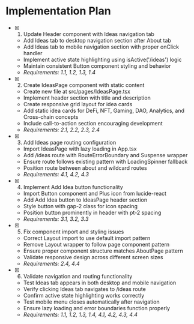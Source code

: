 # Implementation Plan

- [x] 1. Update Header component with Ideas navigation tab
  - Add Ideas tab to desktop navigation section after About tab
  - Add Ideas tab to mobile navigation section with proper onClick handler
  - Implement active state highlighting using isActive('/ideas') logic
  - Maintain consistent Button component styling and behavior
  - _Requirements: 1.1, 1.2, 1.3, 1.4_

- [x] 2. Create IdeasPage component with static content
  - Create new file at src/pages/IdeasPage.tsx
  - Implement header section with title and description
  - Create responsive grid layout for idea cards
  - Add static idea cards for DeFi, NFT, Gaming, DAO, Analytics, and Cross-chain concepts
  - Include call-to-action section encouraging development
  - _Requirements: 2.1, 2.2, 2.3, 2.4_

- [x] 3. Add Ideas page routing configuration
  - Import IdeasPage with lazy loading in App.tsx
  - Add /ideas route with RouteErrorBoundary and Suspense wrapper
  - Ensure route follows existing pattern with LoadingSpinner fallback
  - Position route between about and wildcard routes
  - _Requirements: 4.1, 4.2, 4.3_

- [x] 4. Implement Add Idea button functionality
  - Import Button component and Plus icon from lucide-react
  - Add Add Idea button to IdeasPage header section
  - Style button with gap-2 class for icon spacing
  - Position button prominently in header with pt-2 spacing
  - _Requirements: 3.1, 3.2, 3.3_

- [x] 5. Fix component import and styling issues
  - Correct Layout import to use default import pattern
  - Remove Layout wrapper to follow page component pattern
  - Ensure proper component structure matches AboutPage pattern
  - Validate responsive design across different screen sizes
  - _Requirements: 2.4, 4.4_

- [x] 6. Validate navigation and routing functionality
  - Test Ideas tab appears in both desktop and mobile navigation
  - Verify clicking Ideas tab navigates to /ideas route
  - Confirm active state highlighting works correctly
  - Test mobile menu closes automatically after navigation
  - Ensure lazy loading and error boundaries function properly
  - _Requirements: 1.1, 1.2, 1.3, 1.4, 4.1, 4.2, 4.3, 4.4_
